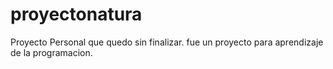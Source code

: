 # proyectonatura

Proyecto Personal que quedo sin finalizar.
fue un proyecto para aprendizaje de la programacion.
